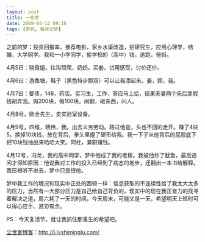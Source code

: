 ```yaml
---
layout: post
title: 一些梦
date: 2009-04-12 09:16
tags: [梦到, 每月记梦]
---
```

之前的梦：投资回报率，推荐电影，家乡水渠改造，招研究生，应用心理学，结婚，大学同学。我和一小学同学，偷学校的（高中）钱，逃跑，爸妈。

4月5日：晓霞姐，往沟顶爬，奶奶。买套，试用感受，讨价还价。

4月6曰：游鱼塘，鞋子（黑色特步那双）可以让我漂起来。姜，顾，我。

4月7曰：要债，148，药店。实习生，工作，答应马上给，结果夫妻两个先后拿假钱胡弄我。假200块，假100块。闹翻，砸东西，闪人。

4月8号，欧金先生，卖实验室设备。

4月9号，四维，晓伟，我。出去义务劳动。路过他爸，头也不回的走开。赚了4块5。换掉10块钱，放在背后，拳头里握了硬币给我。我一下子从他背后的屁股底下把10块钱抽出来哈哈大笑。阿杜，兼职赚钱。

4月12号，冯龙，我的高中同学，梦中他成了我的老板。我被他炒了鱿鱼，最后追问才得知原因：他说我对工作的投入已经到了病态的地步，还翻出一本书给解释。我压根听不进去，梦中只是恨他。

梦中我工作的境况和现实中正处的困顿一样：信息获取的不连续性给了我太大太多的压力，当然有一大部分压力是自己给自己背负的。现实中的现在我正奋力的找寻着解决之道，周六耗了一天的时间，今天周末，可能又是一天，希望明天上班时可以得心应手、游刃有余。

PS：今天复活节，就让我抓住那重生的希望吧。

<a href="http://i.lvshiminglu.com/">尘世客博客</a>：<a href="http://i.lvshiminglu.com/">http://i.lvshiminglu.com/</a>


